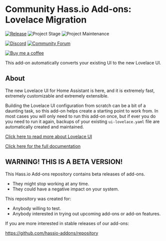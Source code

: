 # Community Hass.io Add-ons: Lovelace Migration

[![Release][release-shield]][release] ![Project Stage][project-stage-shield] ![Project Maintenance][maintenance-shield]

[![Discord][discord-shield]][discord] [![Community Forum][forum-shield]][forum]

[![Buy me a coffee][buymeacoffee-shield]][buymeacoffee]

This add-on automatically converts your existing UI to the new Lovelace UI.

## About

The new Lovelace UI for Home Assistant is here, and it is extremely fast,
extremely customizable and extremely extensible.

Building the Lovelace UI configuration from scratch can be a bit of a
daunting task, so this add-on helps create a starting point to work from.
In most cases you will only need to run this add-on once, but if ever you
do you need to run it again, backups of your existing `ui-lovelace.yaml` file
are automatically created and maintained.

[Click here to read more about Lovelace UI][lovelace-docs]

[Click here for the full documentation][docs]

## WARNING! THIS IS A BETA VERSION!

This Hass.io Add-ons repository contains beta releases of add-ons.

- They might stop working at any time.
- They could have a negative impact on your system.

This repository was created for:

- Anybody willing to test.
- Anybody interested in trying out upcoming add-ons or add-on features.

If you are more interested in stable releases of our add-ons:

<https://github.com/hassio-addons/repository>

[project-stage-shield]: https://img.shields.io/badge/project%20stage-experimental-yellow.svg
[forum-shield]: https://img.shields.io/badge/community-forum-brightgreen.svg
[forum]: https://community.home-assistant.io/t/community-hass-io-add-on-lovelace-migration/61552?u=dale3h
[discord-shield]: https://img.shields.io/discord/478094546522079232.svg
[discord]: https://discord.me/hassioaddons
[lovelace-docs]: https://www.home-assistant.io/lovelace/
[maintenance-shield]: https://img.shields.io/maintenance/yes/2018.svg
[release-shield]: https://img.shields.io/badge/version-v0.2.0-blue.svg
[release]: https://github.com/hassio-addons/addon-lovelace-migration/tree/v0.2.0
[docs]: https://github.com/hassio-addons/addon-lovelace-migration/blob/v0.2.0/README.md
[buymeacoffee-shield]: https://www.buymeacoffee.com/assets/img/guidelines/download-assets-sm-2.svg
[buymeacoffee]: https://www.buymeacoffee.com/dale3h